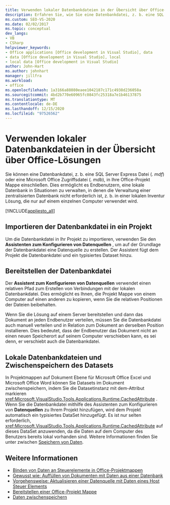 ```yaml
---
title: Verwenden lokaler Datenbankdateien in der Übersicht über Office-Lösungen
description: Erfahren Sie, wie Sie eine Datenbankdatei, z. b. eine SQL Server Express Datei (. mdf) oder eine Microsoft Office Zugriffsdatei (. mdb), in Ihre Office-Projekt Mappe einschließen können.
ms.custom: SEO-VS-2020
ms.date: 02/02/2017
ms.topic: conceptual
dev_langs:
- VB
- CSharp
helpviewer_keywords:
- Office applications [Office development in Visual Studio], data
- data [Office development in Visual Studio], local
- local data [Office development in Visual Studio]
author: John-Hart
ms.author: johnhart
manager: jillfra
ms.workload:
- office
ms.openlocfilehash: 1a3166a88080eaee1042187c171c4938d236058a
ms.sourcegitcommit: 4bd2b770e60965fc0843fc25318a7e1b46137875
ms.translationtype: MT
ms.contentlocale: de-DE
ms.lasthandoff: 12/15/2020
ms.locfileid: "97526562"
---
```

# <a name="use-local-database-files-in-office-solutions-overview"></a>Verwenden lokaler Datenbankdateien in der Übersicht über Office-Lösungen
  Sie können eine Datenbankdatei, z. b. eine SQL Server Express Datei (*. mdf*) oder eine Microsoft Office Zugriffsdatei (*. mdb*), in Ihre Office-Projekt Mappe einschließen. Dies ermöglicht es Endbenutzern, eine lokale Datenbank in Situationen zu verwalten, in denen die Verwaltung einer zentralisierten Datenbank nicht erforderlich ist, z. b. in einer lokalen Inventur Lösung, die nur auf einem einzelnen Computer verwendet wird.

 [!INCLUDE[appliesto_all](../vsto/includes/appliesto-all-md.md)]

## <a name="import-the-database-file-into-a-project"></a>Importieren der Datenbankdatei in ein Projekt
 Um die Datenbankdatei in Ihr Projekt zu importieren, verwenden Sie den **Assistenten zum Konfigurieren von Datenquellen** , um auf der Grundlage der Datenbankdatei eine Datenquelle zu erstellen. Der Assistent fügt dem Projekt die Datenbankdatei und ein typisiertes Dataset hinzu.

## <a name="deploy-the-database-file"></a>Bereitstellen der Datenbankdatei
 Der **Assistent zum Konfigurieren von Datenquellen** verwendet einen relativen Pfad zum Erstellen von Verbindungen mit der lokalen Datenbankdatei. Dies ermöglicht es Ihnen, die Projekt Mappe von einem Computer auf einen anderen zu kopieren, wenn Sie die relativen Positionen der Dateien beibehalten.

 Wenn Sie die Lösung auf einem Server bereitstellen und dann das Dokument an jeden Endbenutzer verteilen, müssen Sie die Datenbankdatei auch manuell verteilen und in Relation zum Dokument an derselben Position installieren. Dies bedeutet, dass der Endbenutzer das Dokument nicht an einen neuen Speicherort auf seinem Computer verschieben kann, es sei denn, er verschiebt auch die Datenbankdatei.

## <a name="local-database-files-and-caching-the-dataset"></a>Lokale Datenbankdateien und Zwischenspeichern des Datasets
 In Projektmappen auf Dokument Ebene für Microsoft Office Excel und Microsoft Office Word können Sie Datasets im Dokument zwischenspeichern, indem Sie die Datasetinstanz mit dem-Attribut markieren <xref:Microsoft.VisualStudio.Tools.Applications.Runtime.CachedAttribute> . Wenn Sie die Datenbankdatei mithilfe des Assistenten zum Konfigurieren von **Datenquellen** zu Ihrem Projekt hinzufügen, wird dem Projekt automatisch ein typisiertes DataSet hinzugefügt. Es ist nur selten erforderlich, <xref:Microsoft.VisualStudio.Tools.Applications.Runtime.CachedAttribute> auf dieses DataSet anzuwenden, da die Daten auf dem Computer des Benutzers bereits lokal vorhanden sind. Weitere Informationen finden Sie unter zwischen [Speichern von Daten](../vsto/caching-data.md).

## <a name="see-also"></a>Weitere Informationen
- [Binden von Daten an Steuerelemente in Office-Projektmappen](../vsto/binding-data-to-controls-in-office-solutions.md)
- [Gewusst wie: Auffüllen von Dokumenten mit Daten aus einer Datenbank](../vsto/how-to-populate-documents-with-data-from-a-database.md)
- [Vorgehensweise: Aktualisieren einer Datenquelle mit Daten eines Host Steuer Elements](../vsto/how-to-update-a-data-source-with-data-from-a-host-control.md)
- [Bereitstellen einer Office-Projekt Mappe](../vsto/deploying-an-office-solution.md)
- [Daten zwischenspeichern](../vsto/caching-data.md)

